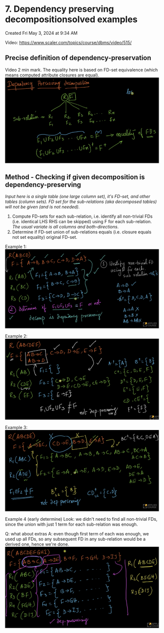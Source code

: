 # 7. Dependency preserving decompositionsolved examples
Created Fri May 3, 2024 at 9:34 AM

Video: https://www.scaler.com/topics/course/dbms/video/515/

## Precise definition of dependency-preservation
Video 2 min mark. The equality here is based on FD-set equivalence (which means computed attribute closures are equal).
![](../../../../assets/7-Dependency-preserving-decompositionsolved-examples-image-1-781b29bb.png)

## Method - Checking if given decomposition is dependency-preserving
*Input here is a single table (one large column set), it's FD-set, and other tables (column sets). FD set for the sub-relations (aka decomposed tables) will not be given (and is not needed).*

1. Compute FD-sets for each sub-relation, i.e. identify all non-trivial FDs (i.e. identical LHS RHS can be skipped) using F for each sub-relation. *The usual variate is all columns and both-directions*.
2. Determine if FD-set union of sub-relations equals (i.e. closure equals not set equality) original FD-set.


Example 1: 
![](../../../../assets/7-Dependency-preserving-decompositionsolved-examples-image-2-781b29bb.png)

Example 2: 
![](../../../../assets/7-Dependency-preserving-decompositionsolved-examples-image-3-781b29bb.png)

Example 3:
![](../../../../assets/7-Dependency-preserving-decompositionsolved-examples-image-4-781b29bb.png)

Example 4 (early determine)
Look: we didn't need to find all non-trivial FDs, since the union with just 1 term for each sub-relation was enough.

Q: what about extras
A: even though first term of each was enough, we used up all FDs, so any subsequent FD in any sub-relation would be a derived one, hence we're done.
![](../../../../assets/7-Dependency-preserving-decompositionsolved-examples-image-5-781b29bb.png)